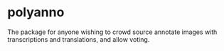 # polyanno
The package for anyone wishing to crowd source annotate images with transcriptions and translations, and allow voting.
